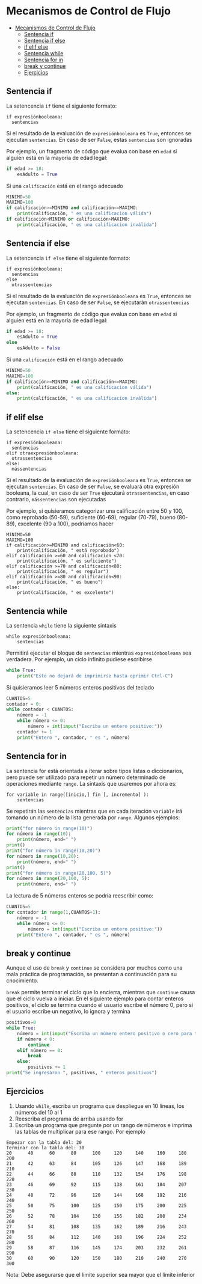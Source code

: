 # Mecanismos de Control de Flujo

- [Mecanismos de Control de Flujo](#mecanismos-de-control-de-flujo)
  - [Sentencia if](#sentencia-if)
  - [Sentencia if else](#sentencia-if-else)
  - [if elif else](#if-elif-else)
  - [Sentencia while](#sentencia-while)
  - [Sentencia for in](#sentencia-for-in)
  - [break y continue](#break-y-continue)
  - [Ejercicios](#ejercicios)
## Sentencia if
La setencencia `if` tiene el siguiente formato:
```
if expresiónbooleana:
  sentencias
```

Si el resultado de la evaluación de `expresiónbooleana` es `True`, entonces se ejecutan `sentencias`. En caso de ser `False`, estas `sentencias` son ignoradas

Por ejemplo, un fragmento de código que evalua con base en `edad` si alguien está en la mayoría de edad legal:   

```python
if edad >= 18:
    esAdulto = True
```

Si una `calificación` está en el rango adecuado   

```python
MINIMO=50
MAXIMO=100
if calificación>=MINIMO and calificación<=MAXIMO:
    print(calificación, " es una calificacion válida")
if calificación<MINIMO or calificación>MAXIMO:
    print(calificación, " es una calificacion inválida")
```

## Sentencia if else
La setencencia `if else` tiene el siguiente formato:
```
if expresiónbooleana:
  sentencias
else
  otrassentencias
```

Si el resultado de la evaluación de `expresiónbooleana` es `True`, entonces se ejecutan `sentencias`. En caso de ser `False`, se ejecutarán `otrassentencias`

Por ejemplo, un fragmento de código que evalua con base en `edad` si alguien está en la mayoría de edad legal:   

```python
if edad >= 18:
    esAdulto = True
else
    esAdulto = False
```

Si una `calificación` está en el rango adecuado   

```python
MINIMO=50
MAXIMO=100
if calificación>=MINIMO and calificación<=MAXIMO:
    print(calificación, " es una calificacion válida")
else:
    print(calificación, " es una calificacion inválida")
```

## if elif else
La setencencia `if else` tiene el siguiente formato:
```
if expresiónbooleana:
  sentencias
elif otraexpresiónbooleana:
  otrassentencias
else: 
  mássentencias
```

Si el resultado de la evaluación de `expresiónbooleana` es `True`, entonces se ejecutan `sentencias`. En caso de ser `False`, se evaluará otra expresión booleana, la cual, en caso de ser `True` ejecutará `otrassentencias`, en caso contrario, `mássentencias` son ejecutadas 

Por ejemplo, si quisieramos categorizar una calificación entre 50 y 100, como reprobado (50-59), suficiente (60-69), regular (70-79), bueno (80-89), excelente (90 a 100), podríamos hacer

```
MINIMO=50
MAXIMO=100
if calificación>=MINIMO and calificación<60:
    print(calificación, " está reprobado")
elif calificación >=60 and calificacion <70:
    print(calificación, " es suficiente")
elif calificación >=70 and calificación<80:
    print(calificación, " es regular")
elif calificación >=80 and calificación<90:
    print(calificación, " es bueno")
else:
    print(calificación, " es excelente")
```

## Sentencia while
La sentencia `while` tiene la siguiente sintaxis
```
while expresiónbooleana:
    sentencias
```

Permitirá ejecutar el bloque de `sentencias` mientras `expresiónbooleana` sea verdadera. Por ejemplo, un ciclo infinito pudiese escribirse
```python
while True:
    print("Esto no dejará de imprimirse hasta oprimir Ctrl-C")
```

Si quisieramos leer 5 números enteros positivos del teclado

```python
CUANTOS=5
contador = 0;
while contador < CUANTOS:
    número = -1
    while número <= 0:
        número = int(input("Escriba un entero positivo:"))
    contador += 1
    print("Entero ", contador, " es ", número)
```

## Sentencia for in
La sentencia for está orientada a iterar sobre tipos listas o diccionarios, pero puede ser utilizado para repetir un número determinado de operaciones mediante `range`. La sintaxis que usaremos por ahora es:
```
for variable in range([inicio,] fin [, incremento] ):
    sentencias
```
Se repetirán las `sentencias` mientras que en cada iteración `variable` irá tomando un número de la lista generada por `range`. Algunos ejemplos:

```python
print("for número in range(10)")
for número in range(10):
    print(número, end=" ")
print()
print("for número in range(10,20)")
for número in range(10,20):
    print(número, end=" ")
print()
print("for número in range(20,100, 5)")
for número in range(20,100, 5):
    print(número, end=" ")
``` 

La lectura de 5 números enteros se podría reescribir como: 

```python
CUANTOS=5
for contador in range(1,CUANTOS+1):
    número = -1
    while número <= 0:
        número = int(input("Escriba un entero positivo:"))
    print("Entero ", contador, " es ", número)
```
## break y continue
Aunque el uso de `break` y `continue` se considera por muchos como una mala práctica de programación, se presentan a continuación para su cnocimiento. 

`break` permite terminar el ciclo que lo encierra, mientras que `continue` causa que el ciclo vuelva a iniciar. En el siguiente ejemplo para contar enteros positivos, el ciclo se termina cuando el usuario escribe el número 0, pero si el usuario escribe un negativo, lo ignora y termina

```python
positivos=0
while True:
    número = int(input("Escriba un número entero positivo o cero para terminar: "))
    if número < 0:
        continue
    elif número == 0:
        break
    else:
        positivos += 1
print("Se ingresaron ", positivos, " enteros positivos")
```

## Ejercicios
1. Usando `while`, escriba un programa que despliegue en 10 líneas, los números del 10 al 1
2. Reescriba el programa de arriba usando for
3. Escriba un programa que pregunte por un rango de números e imprima las tablas de multiplicar para ese rango. Por ejemplo
```
Empezar con la tabla del: 20
Terminar con la tabla del: 30
20      40      60      80      100     120     140     160     180     200
21      42      63      84      105     126     147     168     189     210
22      44      66      88      110     132     154     176     198     220
23      46      69      92      115     138     161     184     207     230
24      48      72      96      120     144     168     192     216     240
25      50      75      100     125     150     175     200     225     250
26      52      78      104     130     156     182     208     234     260
27      54      81      108     135     162     189     216     243     270
28      56      84      112     140     168     196     224     252     280
29      58      87      116     145     174     203     232     261     290
30      60      90      120     150     180     210     240     270     300
```
Nota: Debe asegurarse que el límite superior sea mayor que el límite inferior 